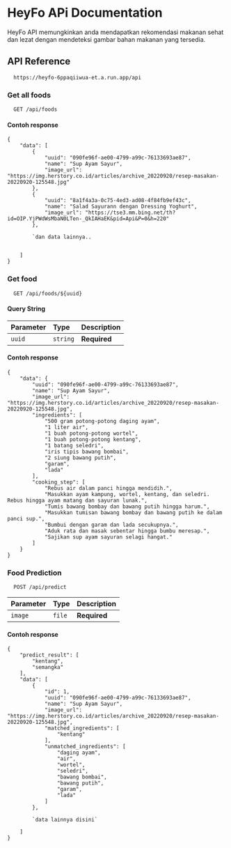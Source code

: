 
# HeyFo APi Documentation

HeyFo API memungkinkan anda mendapatkan rekomendasi makanan sehat dan lezat dengan mendeteksi gambar bahan makanan yang tersedia.


## API Reference

```http
  https://heyfo-6ppaqiiwua-et.a.run.app/api
```


### Get all foods

```http
  GET /api/foods
```
#### Contoh response

```
{
    "data": [
        {
            "uuid": "090fe96f-ae00-4799-a99c-76133693ae87",
            "name": "Sup Ayam Sayur",
            "image_url": "https://img.herstory.co.id/articles/archive_20220920/resep-masakan-20220920-125548.jpg"
        },
        {
            "uuid": "8a1f4a3a-0c75-4ed3-ad08-4f84fb9ef43c",
            "name": "Salad Sayurann dengan Dressing Yoghurt",
            "image_url": "https://tse3.mm.bing.net/th?id=OIP.YjPWdWsMbaN0LTen-_QkIAHaEK&pid=Api&P=0&h=220"
        },

        `dan data lainnya..


    ]
}
```



### Get food

```http
  GET /api/foods/${uuid}
```
#### Query String


| Parameter | Type     | Description                       |
| :-------- | :------- | :-------------------------------- |
| `uuid`      | `string` | **Required** |

#### Contoh response

```
{
    "data": {
        "uuid": "090fe96f-ae00-4799-a99c-76133693ae87",
        "name": "Sup Ayam Sayur",
        "image_url": "https://img.herstory.co.id/articles/archive_20220920/resep-masakan-20220920-125548.jpg",
        "ingredients": [
            "500 gram potong-potong daging ayam",
            "1 liter air",
            "1 buah potong-potong wortel",
            "1 buah potong-potong kentang",
            "1 batang seledri",
            "iris tipis bawang bombai",
            "2 siung bawang putih",
            "garam",
            "lada"
        ],
        "cooking_step": [
            "Rebus air dalam panci hingga mendidih.",
            "Masukkan ayam kampung, wortel, kentang, dan seledri. Rebus hingga ayam matang dan sayuran lunak.",
            "Tumis bawang bombay dan bawang putih hingga harum.",
            "Masukkan tumisan bawang bombay dan bawang putih ke dalam panci sup.",
            "Bumbui dengan garam dan lada secukupnya.",
            "Aduk rata dan masak sebentar hingga bumbu meresap.",
            "Sajikan sup ayam sayuran selagi hangat."
        ]
    }
}
```

### Food Prediction

```http
  POST /api/predict
```




| Parameter | Type     | Description                       |
| :-------- | :------- | :-------------------------------- |
| `image`      | `file` | **Required** |

#### Contoh response

```
{
    "predict_result": [
        "kentang",
        "semangka"
    ],
    "data": [
        {
            "id": 1,
            "uuid": "090fe96f-ae00-4799-a99c-76133693ae87",
            "name": "Sup Ayam Sayur",
            "image_url": "https://img.herstory.co.id/articles/archive_20220920/resep-masakan-20220920-125548.jpg",
            "matched_ingredients": [
                "kentang"
            ],
            "unmatched_ingredients": [
                "daging ayam",
                "air",
                "wortel",
                "seledri",
                "bawang bombai",
                "bawang putih",
                "garam",
                "lada"
            ]
        },

        `data lainnya disini`

    ]
}
```

